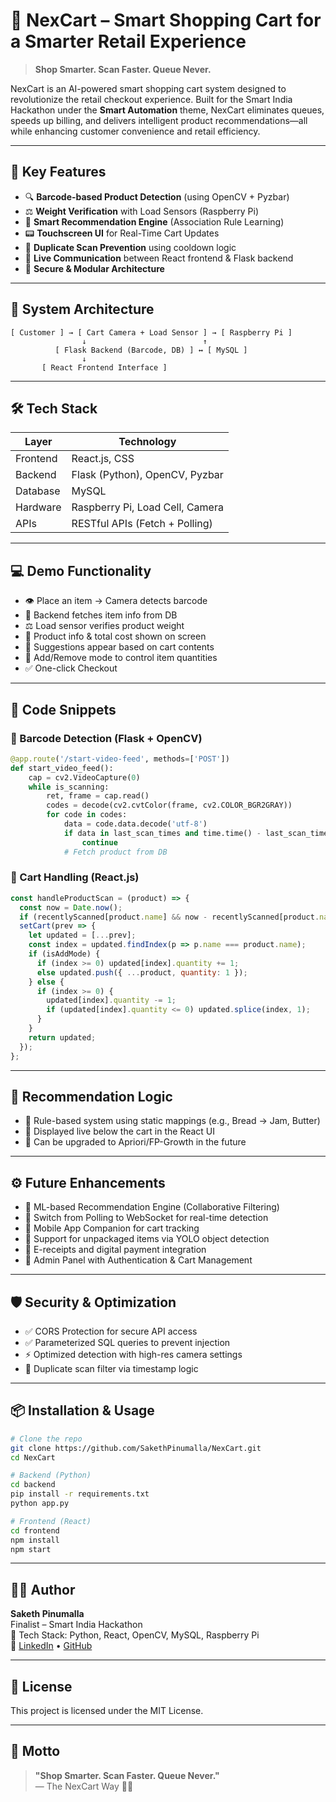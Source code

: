 # 🛒 NexCart – Smart Shopping Cart for a Smarter Retail Experience

> **Shop Smarter. Scan Faster. Queue Never.**

NexCart is an AI-powered smart shopping cart system designed to revolutionize the retail checkout experience. Built for the Smart India Hackathon under the **Smart Automation** theme, NexCart eliminates queues, speeds up billing, and delivers intelligent product recommendations—all while enhancing customer convenience and retail efficiency.

---

## 🚀 Key Features

- 🔍 **Barcode-based Product Detection** (using OpenCV + Pyzbar)
- ⚖️ **Weight Verification** with Load Sensors (Raspberry Pi)
- 💬 **Smart Recommendation Engine** (Association Rule Learning)
- 📟 **Touchscreen UI** for Real-Time Cart Updates
- 🔁 **Duplicate Scan Prevention** using cooldown logic
- 📡 **Live Communication** between React frontend & Flask backend
- 🔐 **Secure & Modular Architecture**

---

## 🧠 System Architecture

```
[ Customer ] → [ Cart Camera + Load Sensor ] → [ Raspberry Pi ]
                ↓                          ↑
          [ Flask Backend (Barcode, DB) ] ↔ [ MySQL ]
                ↓
       [ React Frontend Interface ]
```

---

## 🛠️ Tech Stack

| Layer       | Technology            |
|-------------|------------------------|
| Frontend    | React.js, CSS          |
| Backend     | Flask (Python), OpenCV, Pyzbar |
| Database    | MySQL                  |
| Hardware    | Raspberry Pi, Load Cell, Camera |
| APIs        | RESTful APIs (Fetch + Polling) |

---

## 💻 Demo Functionality

- 👁️ Place an item → Camera detects barcode
- 💾 Backend fetches item info from DB
- ⚖️ Load sensor verifies product weight
- 🧮 Product info & total cost shown on screen
- 🤖 Suggestions appear based on cart contents
- 🔄 Add/Remove mode to control item quantities
- ✅ One-click Checkout

---

## 🧬 Code Snippets

### 📸 Barcode Detection (Flask + OpenCV)

```python
@app.route('/start-video-feed', methods=['POST'])
def start_video_feed():
    cap = cv2.VideoCapture(0)
    while is_scanning:
        ret, frame = cap.read()
        codes = decode(cv2.cvtColor(frame, cv2.COLOR_BGR2GRAY))
        for code in codes:
            data = code.data.decode('utf-8')
            if data in last_scan_times and time.time() - last_scan_times[data] < 10:
                continue
            # Fetch product from DB
```

### 🛒 Cart Handling (React.js)

```js
const handleProductScan = (product) => {
  const now = Date.now();
  if (recentlyScanned[product.name] && now - recentlyScanned[product.name] < 10000) return;
  setCart(prev => {
    let updated = [...prev];
    const index = updated.findIndex(p => p.name === product.name);
    if (isAddMode) {
      if (index >= 0) updated[index].quantity += 1;
      else updated.push({ ...product, quantity: 1 });
    } else {
      if (index >= 0) {
        updated[index].quantity -= 1;
        if (updated[index].quantity <= 0) updated.splice(index, 1);
      }
    }
    return updated;
  });
};
```

---

## 🧠 Recommendation Logic

- 🧾 Rule-based system using static mappings (e.g., Bread → Jam, Butter)
- 🔁 Displayed live below the cart in the React UI
- 🚀 Can be upgraded to Apriori/FP-Growth in the future

---

## ⚙️ Future Enhancements

- 🧠 ML-based Recommendation Engine (Collaborative Filtering)
- 📶 Switch from Polling to WebSocket for real-time detection
- 📱 Mobile App Companion for cart tracking
- 🧺 Support for unpackaged items via YOLO object detection
- 🧾 E-receipts and digital payment integration
- 🔐 Admin Panel with Authentication & Cart Management

---

## 🛡️ Security & Optimization

- ✅ CORS Protection for secure API access
- ✅ Parameterized SQL queries to prevent injection
- ⚡ Optimized detection with high-res camera settings
- 🚫 Duplicate scan filter via timestamp logic

---

## 📦 Installation & Usage

```bash
# Clone the repo
git clone https://github.com/SakethPinumalla/NexCart.git
cd NexCart

# Backend (Python)
cd backend
pip install -r requirements.txt
python app.py

# Frontend (React)
cd frontend
npm install
npm start
```

---

## 👨‍💻 Author

**Saketh Pinumalla**  
Finalist – Smart India Hackathon  
🚀 Tech Stack: Python, React, OpenCV, MySQL, Raspberry Pi  
🔗 [LinkedIn](https://www.linkedin.com/in/sakethpinumalla/) • [GitHub](https://github.com/SakethPinumalla)

---

## 📃 License

This project is licensed under the MIT License.

---

## 🫡 Motto

> **"Shop Smarter. Scan Faster. Queue Never."**  
> — The NexCart Way 🛒✨
